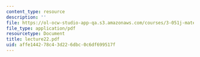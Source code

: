 ```yaml
---
content_type: resource
description: ''
file: https://ol-ocw-studio-app-qa.s3.amazonaws.com/courses/3-051j-materials-for-biomedical-applications-spring-2006/affe144278c43d226dbc0c6df699517f_lecture22.pdf
file_type: application/pdf
resourcetype: Document
title: lecture22.pdf
uid: affe1442-78c4-3d22-6dbc-0c6df699517f
---
```

